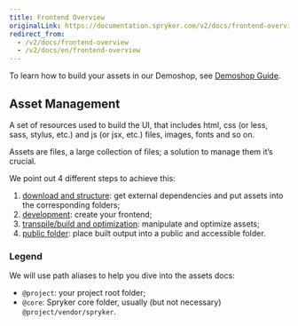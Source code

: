 ```yaml
---
title: Frontend Overview
originalLink: https://documentation.spryker.com/v2/docs/frontend-overview
redirect_from:
  - /v2/docs/frontend-overview
  - /v2/docs/en/frontend-overview
---
```


To learn how to build your assets in our Demoshop, see [Demoshop Guide](/docs/scos/dev/developer-guides/201903.0/development-guide/front-end/legacy-demoshop/demoshop-guide.html).

## Asset Management
A set of resources used to build the UI, that includes html, css (or less, sass, stylus, etc.) and js (or jsx, etc.) files, images, fonts and so on.

Assets are files, a large collection of files; a solution to manage them it’s crucial.

We point out 4 different steps to achieve this:

1. [download and structure](/docs/scos/dev/developer-guides/201903.0/development-guide/front-end/legacy-demoshop/download-and-structure.html): get external dependencies and put assets into the corresponding folders;
2. [development](/docs/scos/dev/features/201903.0/sdk/development.html): create your frontend;
3. [transpile/build and optimization](/docs/scos/dev/developer-guides/201903.0/development-guide/front-end/legacy-demoshop/build-and-optimization.html): manipulate and optimize assets;
4. [public folder](/docs/scos/dev/developer-guides/201903.0/development-guide/front-end/legacy-demoshop/public-folder.html): place built output into a public and accessible folder.

### Legend
We will use path aliases to help you dive into the assets docs:

* `@project`: your project root folder;
* `@core`: Spryker core folder, usually (but not necessary) `@project/vendor/spryker`.

